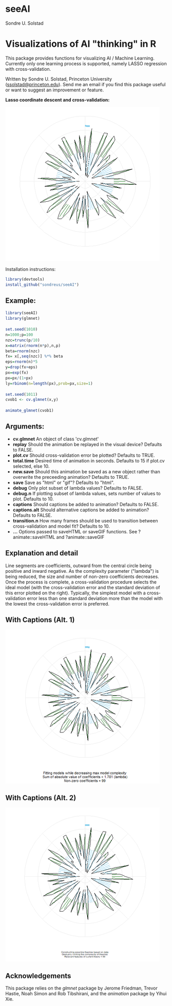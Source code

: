 seeAI
================
Sondre U. Solstad

Visualizations of AI "thinking" in R
==========================

This package provides functions for visualizing AI / Machine Learning. Currently only one learning process is supported, namely LASSO regression with cross-validation. 

Written by Sondre U. Solstad, Princeton University (<ssolstad@princeton.edu>). Send me an email if you find this package useful or want to suggest an improvement or feature.


**Lasso coordinate descent and cross-validation:**

![](2_glmnet.gif)


Installation instructions:

``` r
library(devtools)
install_github("sondreus/seeAI")
```


Example:
--------

``` r
library(seeAI)
library(glmnet)

set.seed(1010)
n=1000;p=100
nzc=trunc(p/10)
x=matrix(rnorm(n*p),n,p)
beta=rnorm(nzc)
fx= x[,seq(nzc)] %*% beta
eps=rnorm(n)*5
y=drop(fx+eps)
px=exp(fx)
px=px/(1+px)
ly=rbinom(n=length(px),prob=px,size=1)

set.seed(1011)
cvob1 <- cv.glmnet(x,y)

animate_glmnet(cvob1)

```

Arguments:
----------

-   **cv.glmnet** An object of class 'cv.glmnet'
-   **replay** Should the animation be replayed in the visual device? Defaults to FALSE.
-   **plot.cv** Should cross-validation error be plotted? Defaults to TRUE.
-   **total.time** Desired time of animation in seconds. Defaults to 15 if plot.cv selected, else 10.
-   **new.save** Should this animation be saved as a new object rather than overwrite the preceeding animation? Defaults to TRUE.
-   **save** Save as "html" or "gif"? Defaults to "html".
-   **debug** Only plot subset of lambda values? Defaults to FALSE.
-   **debug.n** If plotting subset of lambda values, sets number of values to plot. Defaults to 10. 
-   **captions** Should captions be added to animation? Defaults to FALSE. 
-   **captions.alt** Should alternative captions be added to animation? Defaults to FALSE.
-   **transition.n** How many frames should be used to transition between cross-validation and model fit? Defaults to 10.
-   **...** Options passed to saveHTML or saveGIF functions. See ?animate::saveHTML and ?animate::saveGIF

Explanation and detail
----------------------
Line segments are coefficients, outward from the central circle being positive and inward negative. As the complexity parameter ("lambda") is being reduced, the size and number of non-zero coefficients decreases. Once the process is complete, a cross-validation procedure selects the ideal model (with the cross-validation error and the standard deviation of this error plotted on the right). Typically, the simplest model with a cross-validation error less than one standard deviation more than the model with the lowest the cross-validation error is preferred. 

With Captions (Alt. 1)
----------------------
![](2_glmnet_cap.gif)

With Captions (Alt. 2)
----------------------
![](2_glmnet_cap_alt.gif)

Acknowledgements
----------------

This package relies on the *glmnet* package by Jerome Friedman, Trevor Hastie, Noah Simon and Rob Tibshirani, and the *animation* package by Yihui Xie.
